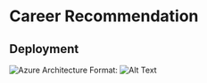 # Career Recommendation




## Deployment
![Azure Architecture](/images/azure.png)
Format: ![Alt Text](url)
